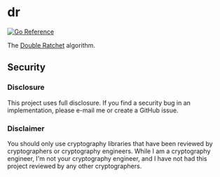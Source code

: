 # dr

[![Go Reference](https://pkg.go.dev/badge/github.com/ericlagergren/dr.svg)](https://pkg.go.dev/github.com/ericlagergren/dr)

The [Double Ratchet](https://signal.org/docs/specifications/doubleratchet/) algorithm.

## Security

### Disclosure

This project uses full disclosure. If you find a security bug in
an implementation, please e-mail me or create a GitHub issue.

### Disclaimer

You should only use cryptography libraries that have been
reviewed by cryptographers or cryptography engineers. While I am
a cryptography engineer, I'm not your cryptography engineer, and
I have not had this project reviewed by any other cryptographers.
